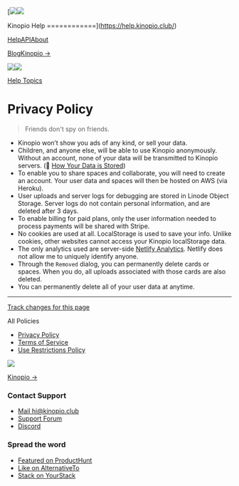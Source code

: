 [![](/assets/logo-hover.png)![](/assets/logo-active.png)

Kinopio Help
============](https://help.kinopio.club/)

[Help](https://help.kinopio.club/)[API](https://help.kinopio.club/api)[About](https://help.kinopio.club/about)

[Blog](https://blog.kinopio.club/)[Kinopio →](https://kinopio.club/)

![](/assets/search.svg)![](/assets/add.svg)

[Help Topics](https://help.kinopio.club/)

Privacy Policy
==============

> Friends don't spy on friends.

* Kinopio won’t show you ads of any kind, or sell your data.
* Children, and anyone else, will be able to use Kinopio anonymously. Without an account, none of your data will be transmitted to Kinopio servers. (👀 [How Your Data is Stored](https://help.kinopio.club/posts/how-your-data-is-stored/))
* To enable you to share spaces and collaborate, you will need to create an account. Your user data and spaces will then be hosted on AWS (via Heroku).
* User uploads and server logs for debugging are stored in Linode Object Storage. Server logs do not contain personal information, and are deleted after 3 days.
* To enable billing for paid plans, only the user information needed to process payments will be shared with Stripe.
* No cookies are used at all. LocalStorage is used to save your info. Unlike cookies, other websites cannot access your Kinopio localStorage data.
* The only analytics used are server-side [Netlify Analytics](https://www.netlify.com/products/analytics/). Netlify does not allow me to uniquely identify anyone.
* Through the `Removed` dialog, you can permanently delete cards or spaces. When you do, all uploads associated with those cards are also deleted.
* You can permanently delete all of your user data at anytime.

* * *

[Track changes for this page](https://github.com/kinopio-club/kinopio-help/blob/master/posts/privacy-policy.md)

All Policies

* [Privacy Policy](https://help.kinopio.club/posts/privacy-policy/)
* [Terms of Service](https://help.kinopio.club/posts/terms-of-service/)
* [Use Restrictions Policy](https://help.kinopio.club/posts/use-restrictions-policy/)

![](/assets/froggo.png)

[Kinopio →](https://kinopio.club/)

### Contact Support

* [Mail hi@kinopio.club](mailto:hi@kinopio.club)
* [Support Forum](https://forum.kinopio.club/)
* [Discord](https://discord.gg/h2sR45Nby8)

### Spread the word

* [Featured on ProductHunt](https://www.producthunt.com/posts/kinopio)
* [Like on AlternativeTo](https://alternativeto.net/software/kinopio/about)
* [Stack on YourStack](https://yourstack.com/products/kinopio)